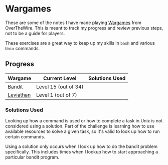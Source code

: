 # Wargames

These are some of the notes I have made playing [Wargames](https://overthewire.org/wargames/) from OverTheWire. This is meant to track my progress and review previous steps, not to be a guide for players.

These exercises are a great way to keep up my skills in `bash` and various `Unix` commands.

## Progress

| Wargame                                                  | Current Level        | Solutions Used |
| -------------------------------------------------------- | -------------------- | -------------- |
| Bandit                                                   | Level 15 (out of 34) |                |
| [Leviathan](https://overthewire.org/wargames/leviathan/) | Level 1 (out of 7)   |                |

### Solutions Used

Looking up how a command is used or how to complete a task in Unix is not considered using a solution. Part of the challenge is learning how to use available resources to solve a given task, so it's valid to look up how to run certain commands.

Using a solution only occurs when I look up how to do the bandit problem specifically. This includes times when I lookup how to start approaching a particular bandit program.

